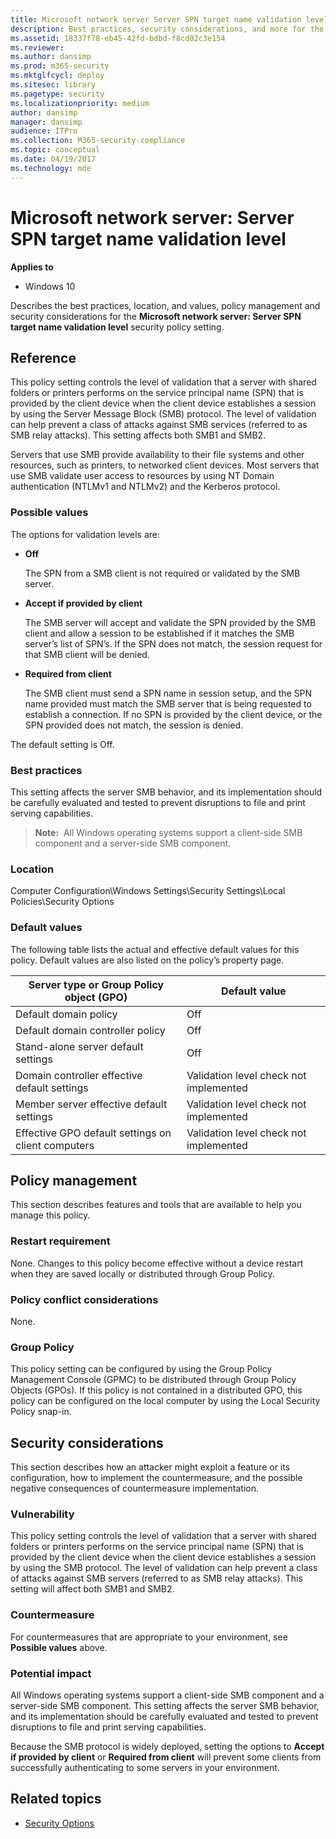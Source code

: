 ```yaml
---
title: Microsoft network server Server SPN target name validation level (Windows 10)
description: Best practices, security considerations, and more for the security policy setting, Microsoft network server Server SPN target name validation level.
ms.assetid: 18337f78-eb45-42fd-bdbd-f8cd02c3e154
ms.reviewer: 
ms.author: dansimp
ms.prod: m365-security
ms.mktglfcycl: deploy
ms.sitesec: library
ms.pagetype: security
ms.localizationpriority: medium
author: dansimp
manager: dansimp
audience: ITPro
ms.collection: M365-security-compliance
ms.topic: conceptual
ms.date: 04/19/2017
ms.technology: mde
---
```


# Microsoft network server: Server SPN target name validation level

**Applies to**
-   Windows 10

Describes the best practices, location, and values, policy management and security considerations for the **Microsoft network server: Server SPN target name validation level** security policy setting.

## Reference

This policy setting controls the level of validation that a server with shared folders or printers performs on the service principal name (SPN) that is provided by the client device when the client device establishes a session by using the Server Message Block (SMB) protocol. The level of validation can help prevent a class of attacks against SMB services (referred to as SMB relay attacks). This setting affects both SMB1 and SMB2.

Servers that use SMB provide availability to their file systems and other resources, such as printers, to networked client devices. Most servers that use SMB validate user access to resources by using NT Domain authentication (NTLMv1 and NTLMv2) and the Kerberos protocol.

### Possible values

The options for validation levels are:

-   **Off**

    The SPN from a SMB client is not required or validated by the SMB server.

-   **Accept if provided by client**

    The SMB server will accept and validate the SPN provided by the SMB client and allow a session to be established if it matches the SMB server’s list of SPN’s. If the SPN does not match, the session request for that SMB client will be denied.

-   **Required from client**

    The SMB client must send a SPN name in session setup, and the SPN name provided must match the SMB server that is being requested to establish a connection. If no SPN is provided by the client device, or the SPN provided does not match, the session is denied.

The default setting is Off.

### Best practices

This setting affects the server SMB behavior, and its implementation should be carefully evaluated and tested to prevent disruptions to file and print serving capabilities.

>**Note:**  All Windows operating systems support a client-side SMB component and a server-side SMB component.
 
### Location

Computer Configuration\\Windows Settings\\Security Settings\\Local Policies\\Security Options

### Default values

The following table lists the actual and effective default values for this policy. Default values are also listed on the policy’s property page.

| Server type or Group Policy object (GPO) | Default value |
| - | - |
| Default domain policy | Off | 
| Default domain controller policy| Off| 
| Stand-alone server default settings | Off| 
| Domain controller effective default settings| Validation level check not implemented| 
| Member server effective default settings | Validation level check not implemented| 
| Effective GPO default settings on client computers | Validation level check not implemented| 
 
## Policy management

This section describes features and tools that are available to help you manage this policy.

### Restart requirement

None. Changes to this policy become effective without a device restart when they are saved locally or distributed through Group Policy.

### Policy conflict considerations

None.

### Group Policy

This policy setting can be configured by using the Group Policy Management Console (GPMC) to be distributed through Group Policy Objects (GPOs). If this policy is not contained in a distributed GPO, this policy can be configured on the local computer by using the Local Security Policy snap-in.

## Security considerations

This section describes how an attacker might exploit a feature or its configuration, how to implement the countermeasure, and the possible negative consequences of countermeasure implementation.

### Vulnerability

This policy setting controls the level of validation that a server with shared folders or printers performs on the service principal name (SPN) that is provided by the client device when the client device establishes a session by using the SMB protocol. The level of validation can help prevent a class of attacks against SMB servers (referred to as SMB relay attacks). This setting will affect both SMB1 and SMB2.

### Countermeasure

For countermeasures that are appropriate to your environment, see **Possible values** above.

### Potential impact

All Windows operating systems support a client-side SMB component and a server-side SMB component. This setting affects the server SMB behavior, and its implementation should be carefully evaluated and tested to prevent disruptions to file and print serving capabilities.

Because the SMB protocol is widely deployed, setting the options to **Accept if provided by client** or **Required from client** will prevent some clients from successfully authenticating to some servers in your environment.

## Related topics

- [Security Options](security-options.md)
